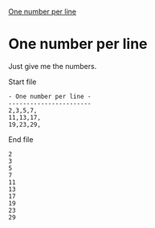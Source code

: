 [One number per line](https://vimgolf.com/challenges/56fb2e75ccffcc0009026473)

# One number per line

Just give me the numbers.

Start file
```
- One number per line -
-----------------------
2,3,5,7,
11,13,17,
19,23,29,
```
End file

```
2
3
5
7
11
13
17
19
23
29
```
